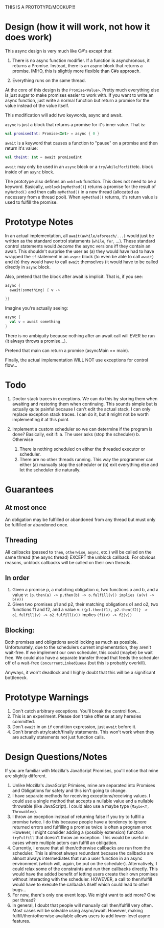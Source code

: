 THIS IS A PROTOTYPE/MOCKUP!!!

# Design (how it will work, not how it does work)

This async design is very much like C#'s except that:

  1. There is no async function modifier. If a function is asynchronous, it
     returns a Promise. Instead, there is an async block that returns a
     promise. IMHO, this is slightly more flexible than C#s approach.

  2. Everything runs on the same thread.

At the core of this design is the `Promise<Value>`. Pretty much everything else
is just sugar to make promises easier to work with. If you want to write an
async function, just write a normal function but return a promise for the value
instead of the value itself.

This modification will add two keywords, async and await.

`async` is just a block that returns a promise for it's inner value. That is:

```kt
val promisedInt: Promise<Int> = async { 0 }
```

`await` is a keyword that causes a function to "pause" on a promise and then
return it's value:

```kt
val theInt: Int = await promisedInt
```

`await` may only be used in an `async` block or a `try`/`while`/`for`/`if`/etc.
block inside of an `async` block.

The prototype also defines an `unblock` function. This does not need to be a
keyword. Basically, `unblock{myMethod()}` returns a promise for the result of
`myMethod()` and then calls `myMethod()` in a new thread (allocated as
necessary from a thread pool). When `myMethod()` returns, it's return value is
used to fulfill the promise.

# Prototype Notes

In an actual implementation, all `await(awhile/aforeach/...)` would just be
written as the standard control statements (`while`, `for`, ...). These
standard control statements would *become* the async versions iff they
contain an await. This shouldn't surprise the user as (a) they would have
had to have wrapped the `if` statement in an `async` block (to even be able to
call `await`) and (b) they would have to call `await` themselves (it would have
to be called directly in `async` block.

Also, pretend that the block after await is implicit. That is, if you see:

```kt
async {
  await(something) { v ->

}}
```

Imagine you're actually seeing:

```kt
async {
  val v = await something
}
```

There is no ambiguity because nothing after an await call will EVER be run (it
always throws a promise...).

Pretend that main can return a promise (asyncMain == main).

Finally, the actual implementation WILL NOT use exceptions for control flow...

# Todo
1. Doctor stack traces in exceptions. We can do this by storing them when
   awaiting and restoring them when continuing. This sounds simple but is
   actually quite painful because I can't edit the actual stack, I can only
   replace exception stack traces. I can do it, but it might not be worth
   implementing it at this point.

2. Implement a custom scheduler so we can determine if the program is done? Basically, exit if:
  a. The user asks (stop the scheduler)
  b. Otherwise
    1. There is nothing scheduled on either the threaded executor or scheduler.
    2. There are no other threads running.
  This way the programmer can either (a) manually stop the scheduler or (b)
  exit everything else and let the scheduler die naturally.

# Guarantees

## At most once
An obligation may be fulfilled or abandoned from any thread but must only be
fulfilled or abandoned once.

## Threading
All callbacks (passed to `then`, `otherwise`, `async`, etc.) will be called on
the same thread (the async thread) EXCEPT the unblock callback. For obvious
reasons, unblock callbacks will be called on their own threads.

## In order
 1. Given a promise p, a matching obligation o, two functions a and b, and a value v:
    `(p.then(a) -> p.then(b) -> o.fulfill(v)) implies (a(v) -> b(v))`
 2. Given two promises p1 and p2, their matching obligations o1 and o2, two functions f1 and f2, and a value v:
    `({p1.then(f1), p2.then(f2)} -> o1.fulfill(v) -> o2.fulfill(v))`
    implies
    `(f1(v) -> f2(v))`

## Blocking:

Both promises and obligations avoid locking as much as possible. Unfortunately,
due to the schedulers current implementation, they aren't wait-free. If we
implement our own scheduler, this could (maybe) be wait free. We could also
have a separate transfer thread that feeds the scheduler off of a wait-free
`ConcurrentLinkedQueue` (but this is probably overkill).

Anyways, it won't deadlock and I highly doubt that this will be a significant
bottleneck.

# Prototype Warnings

1. Don't catch arbitrary exceptions. You'll break the control flow...
2. This is an experiment. Please don't take offense at any heresies committed.
3. Don't `await` in an `if` condition expression, just `await` before it.
4. Don't branch atry/catch/finally statements. This won't work when they are
   actually statements not just function calls.

# Design Questions/Notes

If you are familiar with Mozilla's JavaScript Promises, you'll notice that mine
are slightly different.

1. Unlike Mozilla's JavaScript Primises, mine are separated into Promises and
   Obligations for safety and this isn't going to change.
2. I have separate methods for receiving exceptions/receiving values. I could
   use a single method that accepts a nullable value and a nullable throwable
   (like JavaScript). I could also use a maybe type (`Maybe<T, Throwable>`).
3. I throw an exception instead of returning false if you try to fulfill a
   promise twice. I do this because people have a tendency to ignore returned
   errors and fulfilling a promise twice is often a program error. However, I
   might consider adding a (possibly extension) function `tryFulfill` that
   doesn't throw an exception. This would be useful in cases where multiple
   actors can fulfill an obligation.
4. Currently, I ensure that all then/otherwise callbacks are run from the
   scheduler. This is almost always redundant because the callbacks are almost
   always intermediates that run a user function in an async environment (which
   will, again, be put on the scheduler). Alternatively, I could relax some of
   the constraints and run then callbacks directly. This would have the added
   benefit of letting users create their own promises without interacting with
   the scheduler. HOWEVER, a call to then/fulfill would have to execute the
   callbacks itself which could lead to other bugs...
5. For now, there's only one event loop. We might want to add more? One per
   thread?
6. In general, I doubt that people will manually call then/fulfill very often.
   Most cases will be solvable using async/await. However, making
   fulfill/then/otherwise available allows users to add lower-level async
   features.

